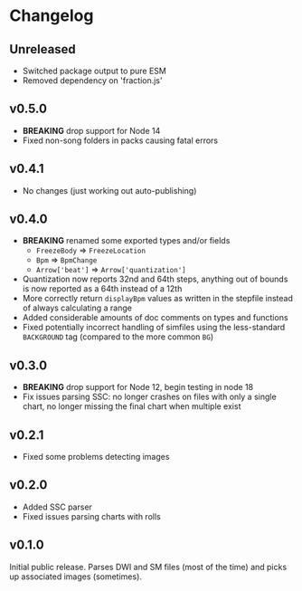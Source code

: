 # Changelog

## Unreleased

- Switched package output to pure ESM
- Removed dependency on 'fraction.js'

## v0.5.0

- **BREAKING** drop support for Node 14
- Fixed non-song folders in packs causing fatal errors

## v0.4.1

- No changes (just working out auto-publishing)

## v0.4.0

- **BREAKING** renamed some exported types and/or fields
  - `FreezeBody` => `FreezeLocation`
  - `Bpm` => `BpmChange`
  - `Arrow['beat']` => `Arrow['quantization']`
- Quantization now reports 32nd and 64th steps, anything out of bounds is now reported as a 64th instead of a 12th
- More correctly return `displayBpm` values as written in the stepfile instead of always calculating a range
- Added considerable amounts of doc comments on types and functions
- Fixed potentially incorrect handling of simfiles using the less-standard `BACKGROUND` tag (compared to the more common `BG`)

## v0.3.0

- **BREAKING** drop support for Node 12, begin testing in node 18
- Fix issues parsing SSC: no longer crashes on files with only a single chart, no longer missing the final chart when multiple exist

## v0.2.1

- Fixed some problems detecting images

## v0.2.0

- Added SSC parser
- Fixed issues parsing charts with rolls

## v0.1.0

Initial public release. Parses DWI and SM files (most of the time) and picks up associated images (sometimes).
